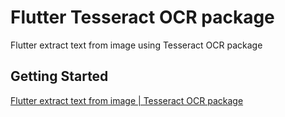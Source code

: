 # Flutter Tesseract OCR package

Flutter extract text from image using Tesseract OCR package

## Getting Started

[Flutter extract text from image | Tesseract OCR package](https://youtu.be/dtpOdjPJMPo)

